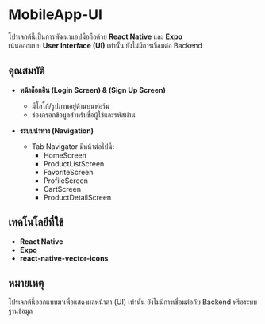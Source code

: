 # MobileApp-UI

โปรเจกต์นี้เป็นการพัฒนาแอปมือถือด้วย **React Native** และ **Expo**  
เน้นออกแบบ **User Interface (UI)** เท่านั้น ยังไม่มีการเชื่อมต่อ Backend  

## คุณสมบัติ

- **หน้าล็อกอิน (Login Screen) & (Sign Up Screen)**
  - มีโลโก้/รูปภาพอยู่ด้านบนฟอร์ม  
  - ช่องกรอกข้อมูลสำหรับชื่อผู้ใช้และรหัสผ่าน  

- **ระบบนำทาง (Navigation)**  
  - Tab Navigator มีหน้าต่อไปนี้:  
    - HomeScreen  
    - ProductListScreen  
    - FavoriteScreen  
    - ProfileScreen  
    - CartScreen
    - ProductDetailScreen
      
## เทคโนโลยีที่ใช้

- **React Native**  
- **Expo**  
- **react-native-vector-icons**  

## หมายเหตุ

โปรเจกต์นี้ออกแบบมาเพื่อแสดงผลหน้าตา (UI) เท่านั้น ยังไม่มีการเชื่อมต่อกับ Backend หรือระบบฐานข้อมูล  
